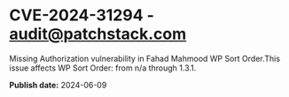 # CVE-2024-31294 - audit@patchstack.com

Missing Authorization vulnerability in Fahad Mahmood WP Sort Order.This issue affects WP Sort Order: from n/a through 1.3.1.

**Publish date:** 2024-06-09
